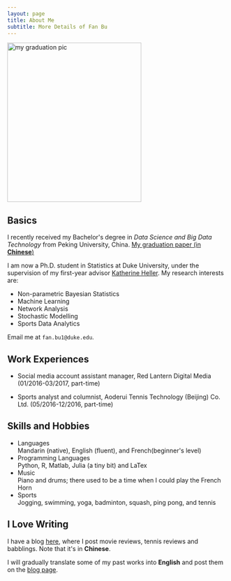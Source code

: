 ```yaml
---
layout: page
title: About Me
subtitle: More Details of Fan Bu
---
```


<img src="https://fanbuduke17.github.io/FanBu_GraduationCeremony_2.jpg" alt="my graduation pic" align="middle" width="307" height="365">

## Basics

I recently received my Bachelor's degree in _Data Science and Big Data Technology_ from Peking University, China. [My graduation paper (in **Chinese**)](https://fanbuduke17.github.io/Graduation_Paper.pdf)

I am now a Ph.D. student in Statistics at Duke University, under the supervision of my first-year advisor [Katherine Heller](http://www2.stat.duke.edu/~kheller/). My research interests are:

- Non-parametric Bayesian Statistics
- Machine Learning
- Network Analysis
- Stochastic Modelling
- Sports Data Analytics

Email me at ``fan.bu1@duke.edu``.

## Work Experiences

* Social media account assistant manager, Red Lantern Digital Media (01/2016-03/2017, part-time)

* Sports analyst and columnist, Aoderui Tennis Technology (Beijing) Co. Ltd. (05/2016-12/2016, part-time)

## Skills and Hobbies

* Languages  
  Mandarin (native), English (fluent), and French(beginner's level)
* Programming Languages  
  Python, R, Matlab, Julia (a tiny bit) and LaTex
* Music  
  Piano and drums; there used to be a time when I could play the French Horn
* Sports   
  Jogging, swimming, yoga, badminton, squash, ping pong, and tennis

## I Love Writing

I have a blog [here](http://fanny-hi.lofter.com/), where I post movie reviews, tennis reviews and babblings. Note that it's in **Chinese**.

I will gradually translate some of my past works into **English** and post them on the [blog page](https://https://fanbuduke17.github.io/blog).
